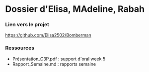 # Dossier d'Elisa, MAdeline, Rabah

### Lien vers le projet 
https://github.com/Elisa2502/Bomberman

### Ressources
- Présentation_C3P.pdf : support d'oral week 5
- Rapport_Semaine.md : rapports semaine

